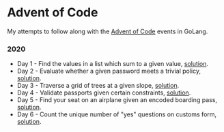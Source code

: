# Advent of Code

My attempts to follow along with the [Advent of Code](https://adventofcode.com) events in GoLang.

### 2020

* Day 1 - Find the values in a list which sum to a given value, [solution](./2020/day1.go). 
* Day 2 - Evaluate whether a given password meets a trivial policy, [solution](./2020/day2.go).
* Day 3 - Traverse a grid of trees at a given slope, [solution](./2020/day3.go).
* Day 4 - Validate passports given certain constraints, [solution](./2020/day4.go).
* Day 5 - Find your seat on an airplane given an encoded boarding pass, [solution](./2020/day5.go).
* Day 6 - Count the unique number of "yes" questions on customs form, [solution](./2020/day6.go).
